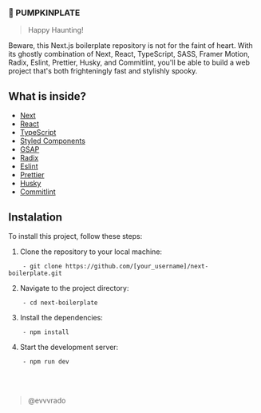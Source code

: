 ### 🎃 PUMPKINPLATE

> Happy Haunting!

Beware, this Next.js boilerplate repository is not for the faint of heart. With its ghostly combination of Next, React, TypeScript, SASS, Framer Motion, Radix, Eslint, Prettier, Husky, and Commitlint, you'll be able to build a web project that's both frighteningly fast and stylishly spooky.

## What is inside?

-   [Next](https://nextjs.org/docs)
-   [React](https://reactjs.org)
-   [TypeScript](https://www.typescriptlang.org)
-   [Styled Components](https://styled-components.com)
-   [GSAP](https://greensock.com/gsap/)
-   [Radix](https://radix-ui.com)
-   [Eslint](https://eslint.org)
-   [Prettier](https://prettier.io)
-   [Husky](https://github.com/typicode/husky)
-   [Commitlint](https://commitlint.js.org/#/)

## Instalation

To install this project, follow these steps:

1. Clone the repository to your local machine:

```
    - git clone https://github.com/[your_username]/next-boilerplate.git
```

2. Navigate to the project directory:

```
	- cd next-boilerplate
```

3. Install the dependencies:

```
    - npm install
```

4. Start the development server:

```
	- npm run dev
```

<br>
<br>

> @evvvrado
